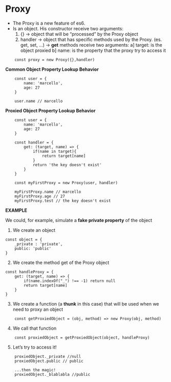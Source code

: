 # Proxy
* The Proxy is a new feature of es6.
* Is an object. His constructor receive two arguments:
	1. {} -> object that will be “processed” by the Proxy object
	2. handler
	-> object that has specific methods used by the Proxy. (es. get, set, …)
	-> **get** methods receive two arguments:
		a] target: is the object proxied
		b] name: is the property that the proxy try to access it

```
	const proxy = new Proxy({},handler)
```

 **Common Object Property Lookup Behavior**
```
	const user = {
		name: 'marcello',
		age: 27
	}

	user.name // marcello
```

**Proxied Object Property Lookup Behavior**
```
	const user = {
		name: 'marcello',
		age: 27
	}

	const handler = {
		get: (target, name) => {
			if(name in target){
				return target[name]
			}
			return 'the key doesn't exist'
		}
	}

	const myFirstProxy = new Proxy(user, handler)

	myFirstProxy.name // marcello
 	myFirstProxy.age // 27
	myFirstProxy.test // the key doesn't exist
```

**EXAMPLE**

We could, for example, simulate a **fake private property** of the object

  1. We create an object
```
const object = {
	_private : 'private',
	public: 'public'
}
```

  2. We create the method get of the Proxy object
```
const handleProxy = {
	get: (target, name) => {
		if(name.indexOf("_") !== -1) return null
		return target[name]
    }
}
```

  3. We create a function (a **thunk** in this case) that will be used when we need to proxy an object
```
	const getProxiedObject = (obj, method) => new Proxy(obj, method)
```

  4. We call that function 
```
	const proxiedObject = getProxiedObject(object, handleProxy)
```

  5.  Let’s try to access it!
```
	proxiedObject._private //null
	proxiedObject.public // public

	...then the magic!
	proxiedObject._blablabla //public	
```